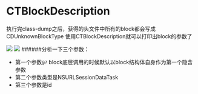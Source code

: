 # CTBlockDescription
执行完class-dump之后，获得的头文件中所有的block都会写成CDUnknownBlockType
使用CTBlockDescription就可以打印出block的参数了

![](https://github.com/wanyawan/CTBlockDescription/blob/master/02.png)
![](https://github.com/wanyawan/CTBlockDescription/blob/master/01.png)
######分析一下三个参数：
* 第一个参数`@?` block底层调用的时候默认以block结构体自身作为第一个隐含参数 
* 第二个参数类型是NSURLSessionDataTask 
* 第三个参数是id

```

```
